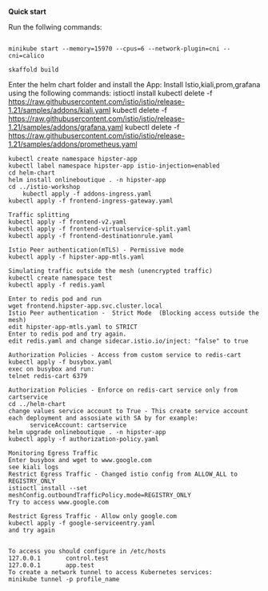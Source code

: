 **Quick start**

Run the follwing commands:

```

minikube start --memory=15970 --cpus=6 --network-plugin=cni --cni=calico

skaffold build
```

Enter the helm chart folder and install the App:
Install Istio,kiali,prom,grafana using the following commands:
istioctl install
kubectl delete -f https://raw.githubusercontent.com/istio/istio/release-1.21/samples/addons/kiali.yaml
kubectl delete -f https://raw.githubusercontent.com/istio/istio/release-1.21/samples/addons/grafana.yaml
kubectl delete -f https://raw.githubusercontent.com/istio/istio/release-1.21/samples/addons/prometheus.yaml

```
kubectl create namespace hipster-app
kubectl label namespace hipster-app istio-injection=enabled
cd helm-chart
helm install onlineboutique . -n hipster-app
cd ../istio-workshop
    kubectl apply -f addons-ingress.yaml
kubectl apply -f frontend-ingress-gateway.yaml

Traffic splitting
kubectl apply -f frontend-v2.yaml
kubectl apply -f frontend-virtualservice-split.yaml
kubectl apply -f frontend-destinationrule.yaml

Istio Peer authentication(mTLS) - Permissive mode
kubectl apply -f hipster-app-mtls.yaml

Simulating traffic outside the mesh (unencrypted traffic)
kubectl create namespace test
kubectl apply -f redis.yaml

Enter to redis pod and run
wget frontend.hipster-app.svc.cluster.local
Istio Peer authentication -  Strict Mode  (Blocking access outside the mesh)
edit hipster-app-mtls.yaml to STRICT
Enter to redis pod and try again.
edit redis.yaml and change sidecar.istio.io/inject: "false" to true

Authorization Policies - Access from custom service to redis-cart
kubectl apply -f busybox.yaml
exec on busybox and run:
telnet redis-cart 6379

Authorization Policies - Enforce on redis-cart service only from cartservice
cd ../helm-chart
change values service account to True - This create service account each deployment and assosiate with SA by for example:
      serviceAccount: cartservice
helm upgrade onlineboutique . -n hipster-app
kubectl apply -f authorization-policy.yaml

Monitoring Egress Traffic
Enter busybox and wget to www.google.com
see kiali logs
Restrict Egress Traffic - Changed istio config from ALLOW_ALL to REGISTRY_ONLY
istioctl install --set meshConfig.outboundTrafficPolicy.mode=REGISTRY_ONLY
Try to access www.google.com

Restrict Egress Traffic - Allow only google.com
kubectl apply -f google-serviceentry.yaml
and try again


To access you should configure in /etc/hosts
127.0.0.1       control.test
127.0.0.1       app.test
To create a network tunnel to access Kubernetes services:
minikube tunnel -p profile_name
```
